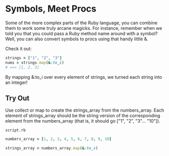 # Symbols, Meet Procs

Some of the more complex parts of the Ruby language, you can combine them to work some truly arcane magicks. For instance, remember when we told you that you could pass a Ruby method name around with a symbol? Well, you can also convert symbols to procs using that handy little &.

Check it out:
```ruby
strings = ["1", "2", "3"]
nums = strings.map(&:to_i)
# ==> [1, 2, 3]
```

By mapping &:to_i over every element of strings, we turned each string into an integer!

## Try Out

Use collect or map to create the strings_array from the numbers_array. Each element of strings_array should be the string version of the corresponding element from the numbers_array (that is, it should go ["1", "2", "3"... "10"]).

```script.rb```
```ruby
numbers_array = [1, 2, 3, 4, 5, 6, 7, 8, 9, 10]

strings_array = numbers_array.map(&:to_s)
```
